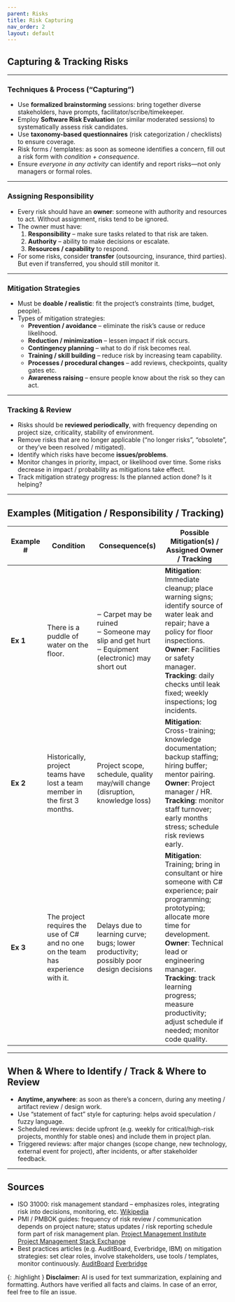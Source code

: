 ```yaml
---
parent: Risks
title: Risk Capturing
nav_order: 2
layout: default
---
```


## Capturing & Tracking Risks

---

### Techniques & Process (“Capturing”)

- Use **formalized brainstorming** sessions: bring together diverse stakeholders, have prompts, facilitator/scribe/timekeeper.
- Employ **Software Risk Evaluation** (or similar moderated sessions) to systematically assess risk candidates.
- Use **taxonomy-based questionnaires** (risk categorization / checklists) to ensure coverage.
- Risk forms / templates: as soon as someone identifies a concern, fill out a risk form with _condition + consequence_.
- Ensure _everyone in any activity_ can identify and report risks—not only managers or formal roles.

---

### Assigning Responsibility

- Every risk should have an **owner**: someone with authority and resources to act. Without assignment, risks tend to be ignored.
- The owner must have:
    1. **Responsibility** – make sure tasks related to that risk are taken.
    2. **Authority** – ability to make decisions or escalate.
    3. **Resources / capability** to respond.
- For some risks, consider **transfer** (outsourcing, insurance, third parties). But even if transferred, you should still monitor it.

---

### Mitigation Strategies

- Must be **doable / realistic**: fit the project’s constraints (time, budget, people).
- Types of mitigation strategies:
    - **Prevention / avoidance** – eliminate the risk’s cause or reduce likelihood.
    - **Reduction / minimization** – lessen impact if risk occurs.
    - **Contingency planning** – what to do if risk becomes real.
    - **Training / skill building** – reduce risk by increasing team capability.
    - **Processes / procedural changes** – add reviews, checkpoints, quality gates etc.
    - **Awareness raising** – ensure people know about the risk so they can act.

---

### Tracking & Review

- Risks should be **reviewed periodically**, with frequency depending on project size, criticality, stability of environment.
- Remove risks that are no longer applicable (“no longer risks”, “obsolete”, or they’ve been resolved / mitigated).
- Identify which risks have become **issues/problems**.
- Monitor changes in priority, impact, or likelihood over time. Some risks decrease in impact / probability as mitigations take effect.
- Track mitigation strategy progress: Is the planned action done? Is it helping?

---

## Examples (Mitigation / Responsibility / Tracking)

|Example #|Condition|Consequence(s)|Possible Mitigation(s) / Assigned Owner / Tracking|
|---|---|---|---|
|**Ex 1**|There is a puddle of water on the floor.|‒ Carpet may be ruined  <br>‒ Someone may slip and get hurt  <br>‒ Equipment (electronic) may short out|**Mitigation**: Immediate cleanup; place warning signs; identify source of water leak and repair; have a policy for floor inspections.  <br>**Owner**: Facilities or safety manager.  <br>**Tracking**: daily checks until leak fixed; weekly inspections; log incidents.|
|**Ex 2**|Historically, project teams have lost a team member in the first 3 months.|Project scope, schedule, quality may/will change (disruption, knowledge loss)|**Mitigation**: Cross-training; knowledge documentation; backup staffing; hiring buffer; mentor pairing.  <br>**Owner**: Project manager / HR.  <br>**Tracking**: monitor staff turnover; early months stress; schedule risk reviews early.|
|**Ex 3**|The project requires the use of C# and no one on the team has experience with it.|Delays due to learning curve; bugs; lower productivity; possibly poor design decisions|**Mitigation**: Training; bring in consultant or hire someone with C# experience; pair programming; prototyping; allocate more time for development.  <br>**Owner**: Technical lead or engineering manager.  <br>**Tracking**: track learning progress; measure productivity; adjust schedule if needed; monitor code quality.|

---

## When & Where to Identify / Track & Where to Review

- **Anytime, anywhere**: as soon as there’s a concern, during any meeting / artifact review / design work.
- Use “statement of fact” style for capturing: helps avoid speculation / fuzzy language.
- Scheduled reviews: decide upfront (e.g. weekly for critical/high-risk projects, monthly for stable ones) and include them in project plan.
- Triggered reviews: after major changes (scope change, new technology, external event for project), after incidents, or after stakeholder feedback.

---

## Sources

- ISO 31000: risk management standard – emphasizes roles, integrating risk into decisions, monitoring, etc. [Wikipedia](https://en.wikipedia.org/wiki/ISO_31000?utm_source=chatgpt.com)
- PMI / PMBOK guides: frequency of risk review / communication depends on project nature; status updates / risk reporting schedule form part of risk management plan. [Project Management Institute](https://www.pmi.org/learning/library/project-risk-management-success-tool-6078?utm_source=chatgpt.com) [Project Management Stack Exchange](https://pm.stackexchange.com/questions/1291/how-often-should-risk-management-be-analysed-and-tracked?utm_source=chatgpt.com)
- Best practices articles (e.g. AuditBoard, Everbridge, IBM) on mitigation strategies: set clear roles, involve stakeholders, use tools / templates, monitor continuously. [AuditBoard](https://auditboard.com/blog/risk-mitigation?utm_source=chatgpt.com) [Everbridge](https://www.everbridge.com/blog/risk-mitigation-strategies/?utm_source=chatgpt.com)

{: .highlight }
**Disclaimer:** AI is used for text summarization, explaining and formatting. Authors have verified all facts and claims. In case of an error, feel free to file an issue.
